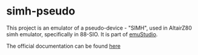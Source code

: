 # simh-pseudo

This project is an emulator of a pseudo-device - "SIMH", used in AltairZ80 simh emulator, specifically in 88-SIO.
It is part of [emuStudio](https://www.emustudio.net/).

The official documentation can be found [here](https://www.emustudio.net/docuser/mits_altair_8800/index/#virtual-device-code-simhpseudo-z80-code)
